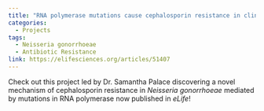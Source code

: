 ```yaml
---
title: "RNA polymerase mutations cause cephalosporin resistance in clinical *Neisseria gonorrhoeae* isolates"
categories:
  - Projects
tags:
  - Neisseria gonorrhoeae
  - Antibiotic Resistance
link: https://elifesciences.org/articles/51407
---
```


Check out this project led by Dr. Samantha Palace discovering a novel mechanism of cephalosporin resistance in *Neisseria gonorrhoeae* mediated by mutations in RNA polymerase now published in *eLife*!

